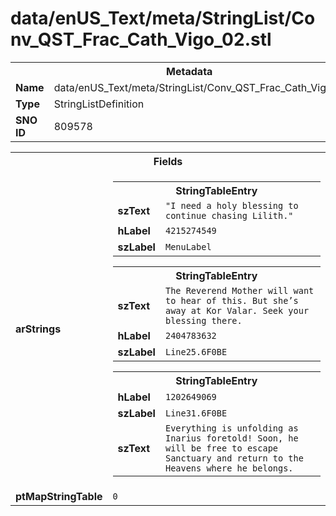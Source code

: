 <h1>data/enUS_Text/meta/StringList/Conv_QST_Frac_Cath_Vigo_02.stl</h1><table><tr><th colspan="100%">Metadata</th></tr><tr><td><b>Name</b></td><td>data/enUS_Text/meta/StringList/Conv_QST_Frac_Cath_Vigo_02.stl</td></tr><tr><td><b>Type</b></td><td>StringListDefinition</td></tr><tr><td><b>SNO ID</b></td><td>809578</td></tr></table>

<table><tr><th colspan="100%">Fields</th></tr><tr><td><b>arStrings</b></td><td><table><tr><th colspan="100%">StringTableEntry</th></tr><tr><td><b>szText</b></td><td><code>"I need a holy blessing to continue chasing Lilith."</code></td></tr><tr><td><b>hLabel</b></td><td><code>4215274549</code></td></tr><tr><td><b>szLabel</b></td><td><code>MenuLabel</code></td></tr></table>


<table><tr><th colspan="100%">StringTableEntry</th></tr><tr><td><b>szText</b></td><td><code>The Reverend Mother will want to hear of this. But she’s away at Kor Valar. Seek your blessing there.</code></td></tr><tr><td><b>hLabel</b></td><td><code>2404783632</code></td></tr><tr><td><b>szLabel</b></td><td><code>Line25.6F0BE</code></td></tr></table>


<table><tr><th colspan="100%">StringTableEntry</th></tr><tr><td><b>hLabel</b></td><td><code>1202649069</code></td></tr><tr><td><b>szLabel</b></td><td><code>Line31.6F0BE</code></td></tr><tr><td><b>szText</b></td><td><code>Everything is unfolding as Inarius foretold! Soon, he will be free to escape Sanctuary and return to the Heavens where he belongs.</code></td></tr></table>


</td></tr><tr><td><b>ptMapStringTable</b></td><td><code>0</code></td></tr></table>

